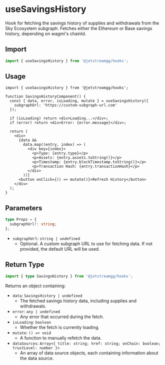 # useSavingsHistory

Hook for fetching the savings history of supplies and withdrawals from the Sky Ecosystem subgraph.
Fetches either the Ethereum or Base savings history, depending on wagmi's chainId.

## Import

```ts
import { useSavingsHistory } from '@jetstreamgg/hooks';
```

## Usage

```tsx
import { useSavingsHistory } from '@jetstreamgg/hooks';

function SavingsHistoryComponent() {
  const { data, error, isLoading, mutate } = useSavingsHistory({
    subgraphUrl: 'https://custom-subgraph-url.com'
  });

  if (isLoading) return <div>Loading...</div>;
  if (error) return <div>Error: {error.message}</div>;

  return (
    <div>
      {data &&
        data.map((entry, index) => (
          <div key={index}>
            <p>Type: {entry.type}</p>
            <p>Assets: {entry.assets.toString()}</p>
            <p>Timestamp: {entry.blockTimestamp.toString()}</p>
            <p>Transaction Hash: {entry.transactionHash}</p>
          </div>
        ))}
      <button onClick={() => mutate()}>Refresh History</button>
    </div>
  );
}
```

## Parameters

```ts
type Props = {
  subgraphUrl?: string;
};
```

- `subgraphUrl`: `string | undefined`
  - Optional. A custom subgraph URL to use for fetching data. If not provided, the default URL will be used.

## Return Type

```ts
import { type SavingsHistory } from '@jetstreamgg/hooks';
```

Returns an object containing:

- `data`: `SavingsHistory | undefined`
  - The fetched savings history data, including supplies and withdrawals.
- `error`: `any | undefined`
  - Any error that occurred during the fetch.
- `isLoading`: `boolean`
  - Whether the fetch is currently loading.
- `mutate`: `() => void`
  - A function to manually refetch the data.
- `dataSources`: `Array<{ title: string; href: string; onChain: boolean; trustLevel: number }>`
  - An array of data source objects, each containing information about the data source.
